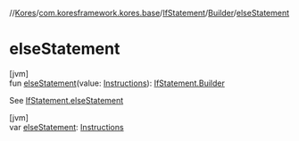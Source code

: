 //[Kores](../../../../index.md)/[com.koresframework.kores.base](../../index.md)/[IfStatement](../index.md)/[Builder](index.md)/[elseStatement](else-statement.md)

# elseStatement

[jvm]\
fun [elseStatement](else-statement.md)(value: [Instructions](../../../com.koresframework.kores/-instructions/index.md)): [IfStatement.Builder](index.md)

See [IfStatement.elseStatement](../else-statement.md)

[jvm]\
var [elseStatement](else-statement.md): [Instructions](../../../com.koresframework.kores/-instructions/index.md)
